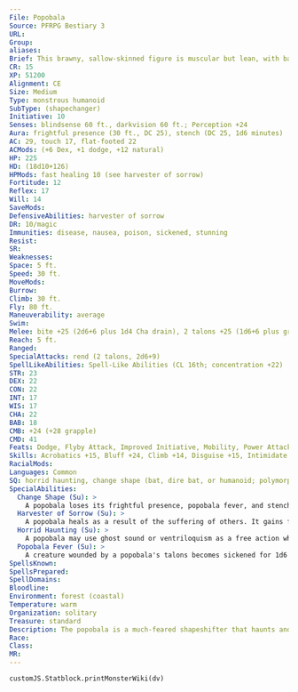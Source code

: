 ```yaml
---
File: Popobala
Source: PFRPG Bestiary 3
URL: 
Group: 
aliases: 
Brief: This brawny, sallow-skinned figure is muscular but lean, with batlike wings and a single hideous eye in its noseless face.
CR: 15
XP: 51200
Alignment: CE
Size: Medium
Type: monstrous humanoid
SubType: (shapechanger)
Initiative: 10
Senses: blindsense 60 ft., darkvision 60 ft.; Perception +24
Aura: frightful presence (30 ft., DC 25), stench (DC 25, 1d6 minutes)
AC: 29, touch 17, flat-footed 22
ACMods: (+6 Dex, +1 dodge, +12 natural)
HP: 225
HD: (18d10+126)
HPMods: fast healing 10 (see harvester of sorrow)
Fortitude: 12
Reflex: 17
Will: 14
SaveMods: 
DefensiveAbilities: harvester of sorrow
DR: 10/magic
Immunities: disease, nausea, poison, sickened, stunning
Resist: 
SR: 
Weaknesses: 
Space: 5 ft.
Speed: 30 ft.
MoveMods: 
Burrow: 
Climb: 30 ft.
Fly: 80 ft.
Maneuverability: average
Swim: 
Melee: bite +25 (2d6+6 plus 1d4 Cha drain), 2 talons +25 (1d6+6 plus grab and popobala fever), 2 wings +20 (1d6+3)
Reach: 5 ft.
Ranged: 
SpecialAttacks: rend (2 talons, 2d6+9)
SpellLikeAbilities: Spell-Like Abilities (CL 16th; concentration +22)   At Will-clairaudience/clairvoyance, ghost sound (DC 16), ventriloquism (DC 17)   3/day-dominate person (DC 21, can only dominate and control one person at a time), eyebite (DC 22), feeblemind (DC 21), spell turning, suggestion (DC 19), telekinesis (DC 21)   1/day-animate objects
STR: 23
DEX: 22
CON: 22
INT: 17
WIS: 17
CHA: 22
BAB: 18
CMB: +24 (+28 grapple)
CMD: 41
Feats: Dodge, Flyby Attack, Improved Initiative, Mobility, Power Attack, Skill Focus (Intimidate), Toughness, Weapon Focus (bite), Weapon Focus (talons)
Skills: Acrobatics +15, Bluff +24, Climb +14, Disguise +15, Intimidate +33, Knowledge (local) +21, Perception +24, Perform (act) +15, Sense Motive +12, Stealth +27
RacialMods: 
Languages: Common
SQ: horrid haunting, change shape (bat, dire bat, or humanoid; polymorph)
SpecialAbilities:
  Change Shape (Su): >
    A popobala loses its frightful presence, popobala fever, and stench abilities when not in its true form.
  Harvester of Sorrow (Su): >
    A popobala heals as a result of the suffering of others. It gains fast healing 10 if at least one creature within 15 feet has one or more of the following conditions: confused, cowering, dying, exhausted, fatigued, frightened, nauseated, panicked, shaken, sickened, staggered, or stunned.
  Horrid Haunting (Su): >
    A popobala may use ghost sound or ventriloquism as a free action whenever it manipulates a creature or object with animate objects, dominate person, or telekinesis. The ghost sound or ventriloquism originates from the controlled object or creature.
  Popobala Fever (Su): >
    A creature wounded by a popobala's talons becomes sickened for 1d6 minutes unless it makes a DC 25 Fortitude save. A creature already sickened by the fever becomes nauseated for 1d6 rounds. One already nauseated by the fever is helpless for 1d6 rounds. This is a disease effect. The save DC is Constitution-based.
SpellsKnown: 
SpellsPrepared: 
SpellDomains: 
Bloodline: 
Environment: forest (coastal)
Temperature: warm
Organization: solitary
Treasure: standard
Description: The popobala is a much-feared shapeshifter that haunts and hunts warm coastal lands, roaming night and day to terrorize and spread anarchy and unrest while slaking its insatiable twin urges for violence and prurience. Shifting freely between bat, human, and its natural form, the popobala is most dreaded for its mesmeric charms, but it is more than capable of engaging in savage bloodletting against those who anger it. Popobalas are attracted to chaos, anarchy, and unrest, as the intensity of emotions and uncertainty inf lames its already fierce urges. War, changes of government, and religious or ethnic strife or persecution-all of these excite a popobala, and if a society remains too settled and stable, the beast is never above fomenting unrest through its own predations.  A typical popobala is 5 feet tall with a 12 foot wingspan. It weighs only 100 pounds.
Race: 
Class: 
MR: 
---
```

```dataviewjs
customJS.Statblock.printMonsterWiki(dv)
```
